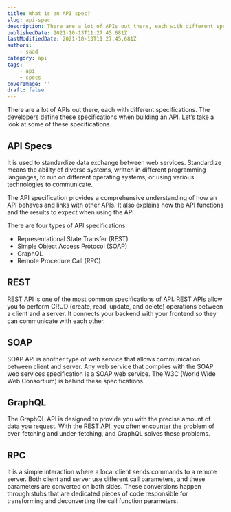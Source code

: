 ```yaml
---
title: What is an API spec?
slug: api-spec
description: There are a lot of APIs out there, each with different specifications. The developers define these specifications when building an API.
publishedDate: 2021-10-13T11:27:45.681Z
lastModifiedDate: 2021-10-13T11:27:45.681Z
authors:
    - saad
category: api
tags:
    - api
    - specs
coverImage: ''
draft: false
---
```


<Lead>
There are a lot of APIs out there, each with different specifications. The developers define these specifications when building an API. Let’s take a look at some of these specifications.
</Lead>

## API Specs

It is used to standardize data exchange between web services. Standardize means the ability of diverse systems, written in different programming languages, to run on different operating systems, or using various technologies to communicate.

The API specification provides a comprehensive understanding of how an API behaves and links with other APIs. It also explains how the API functions and the results to expect when using the API.

There are four types of API specifications:

- Representational State Transfer (REST)
- Simple Object Access Protocol (SOAP)
- GraphQL
- Remote Procedure Call (RPC)

## REST

REST API is one of the most common specifications of API. REST APIs allow you to perform CRUD (create, read, update, and delete) operations between a client and a server. It connects your backend with your frontend so they can communicate with each other.

## SOAP

SOAP API is another type of web service that allows communication between client and server. Any web service that complies with the SOAP web services specification is a SOAP web service. The W3C (World Wide Web Consortium) is behind these specifications.

## GraphQL

The GraphQL API is designed to provide you with the precise amount of data you request. With the REST API, you often encounter the problem of over-fetching and under-fetching, and GraphQL solves these problems.

## RPC

It is a simple interaction where a local client sends commands to a remote server. Both client and server use different call parameters, and these parameters are converted on both sides. These conversions happen through stubs that are dedicated pieces of code responsible for transforming and deconverting the call function parameters.
